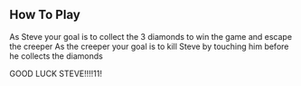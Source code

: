 How To Play
-------------------------
As Steve your goal is to collect the 3 diamonds to win the game and escape the creeper
As the creeper your goal is to kill Steve by touching him before he collects the diamonds


GOOD LUCK STEVE!!!!11!